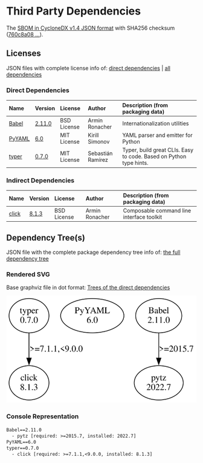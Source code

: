 # Third Party Dependencies

<!--[[[fill sbom_sha256()]]]-->
The [SBOM in CycloneDX v1.4 JSON format](https://git.sr.ht/~sthagen/kiertotie/blob/default/sbom.json) with SHA256 checksum ([760c8a08 ...](https://git.sr.ht/~sthagen/kiertotie/blob/default/sbom.json.sha256 "sha256:760c8a08f0360a21352a63701fa9bc453dbeae488af2f7068dcaca5e89c66421")).
<!--[[[end]]] (checksum: f30cdc39c5f66abaf8cf9ea561744a73)-->
## Licenses 

JSON files with complete license info of: [direct dependencies](direct-dependency-licenses.json) | [all dependencies](all-dependency-licenses.json)

### Direct Dependencies

<!--[[[fill direct_dependencies_table()]]]-->
| Name                                       | Version                                          | License     | Author            | Description (from packaging data)                                  |
|:-------------------------------------------|:-------------------------------------------------|:------------|:------------------|:-------------------------------------------------------------------|
| [Babel](https://babel.pocoo.org/)          | [2.11.0](https://pypi.org/project/Babel/2.11.0/) | BSD License | Armin Ronacher    | Internationalization utilities                                     |
| [PyYAML](https://pyyaml.org/)              | [6.0](https://pypi.org/project/PyYAML/6.0/)      | MIT License | Kirill Simonov    | YAML parser and emitter for Python                                 |
| [typer](https://github.com/tiangolo/typer) | [0.7.0](https://pypi.org/project/typer/0.7.0/)   | MIT License | Sebastián Ramírez | Typer, build great CLIs. Easy to code. Based on Python type hints. |
<!--[[[end]]] (checksum: 1f60d5b0becbcaf49e7e2550fc1dbe45)-->

### Indirect Dependencies

<!--[[[fill indirect_dependencies_table()]]]-->
| Name                                          | Version                                        | License     | Author         | Description (from packaging data)         |
|:----------------------------------------------|:-----------------------------------------------|:------------|:---------------|:------------------------------------------|
| [click](https://palletsprojects.com/p/click/) | [8.1.3](https://pypi.org/project/click/8.1.3/) | BSD License | Armin Ronacher | Composable command line interface toolkit |
<!--[[[end]]] (checksum: dc3a866a7aa3332404bde3da87727cb9)-->

## Dependency Tree(s)

JSON file with the complete package dependency tree info of: [the full dependency tree](package-dependency-tree.json)

### Rendered SVG

Base graphviz file in dot format: [Trees of the direct dependencies](package-dependency-tree.dot.txt)

<img src="./package-dependency-tree.svg" alt="Trees of the direct dependencies" title="Trees of the direct dependencies"/>

### Console Representation

<!--[[[fill dependency_tree_console_text()]]]-->
````console
Babel==2.11.0
  - pytz [required: >=2015.7, installed: 2022.7]
PyYAML==6.0
typer==0.7.0
  - click [required: >=7.1.1,<9.0.0, installed: 8.1.3]
````
<!--[[[end]]] (checksum: 4c0199d74efc4bd15de1857b44428067)-->
